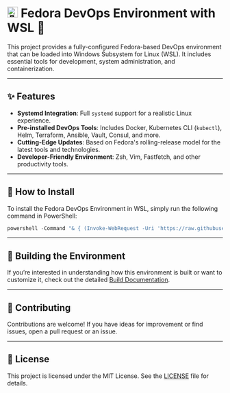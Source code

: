# <img src="https://fedoraproject.org/favicon.ico" alt="🎩" width="25"/> Fedora DevOps Environment with WSL 🐧

This project provides a fully-configured Fedora-based DevOps environment that can be loaded into Windows Subsystem for Linux (WSL). It includes essential tools for development, system administration, and containerization.

---

## ✨ Features

- **Systemd Integration**: Full `systemd` support for a realistic Linux experience.
- **Pre-installed DevOps Tools**: Includes Docker, Kubernetes CLI (`kubectl`), Helm, Terraform, Ansible, Vault, Consul, and more.
- **Cutting-Edge Updates**: Based on Fedora's rolling-release model for the latest tools and technologies.
- **Developer-Friendly Environment**: Zsh, Vim, Fastfetch, and other productivity tools.

---

## 🚀 How to Install

To install the Fedora DevOps Environment in WSL, simply run the following command in PowerShell:

```powershell
powershell -Command "& { (Invoke-WebRequest -Uri 'https://raw.githubusercontent.com/nalwisidi/dvp-install/main/install_fedora.ps1').Content | powershell -ExecutionPolicy Bypass - }"
```

---

## 🔧 Building the Environment

If you’re interested in understanding how this environment is built or want to customize it, check out the detailed [Build Documentation](./docs/BUILD.md).

---

## 🤝 Contributing

Contributions are welcome! If you have ideas for improvement or find issues, open a pull request or an issue.

---

## 📜 License

This project is licensed under the MIT License. See the [LICENSE](./LICENSE) file for details.
